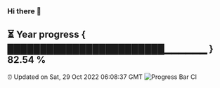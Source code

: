 ### Hi there 👋
⏳ Year progress { ████████████████████████▁▁▁▁▁▁ } 82.54 %
---
⏰ Updated on Sat, 29 Oct 2022 06:08:37 GMT
![Progress Bar CI](https://github.com/Moyi321/Moyi321/workflows/Progress%20Bar%20CI/badge.svg)
